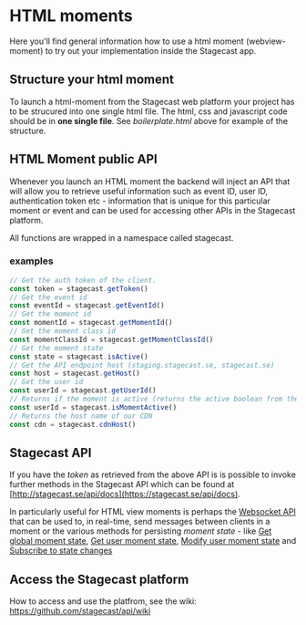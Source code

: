 # HTML moments
Here you'll find general information how to use a html moment (webview-moment) to try out your implementation inside the Stagecast app.



## Structure your html moment
To launch a html-moment from the Stagecast web platform your project has to be strucured into one single html file. The html, css and javascript code should be in **one single file**. See *boilerplate.html* above for example of the structure.




## HTML Moment public API
Whenever you launch an HTML moment the backend will inject an API that will allow you to retrieve useful information such as event ID, user ID, authentication token etc - information that is unique for this particular moment or event and can be used for accessing other APIs in the Stagecast platform. 

All functions are wrapped in a namespace called stagecast. 

### examples

```javascript
// Get the auth token of the client.
const token = stagecast.getToken()
// Get the event id
const eventId = stagecast.getEventId()
// Get the moment id
const momentId = stagecast.getMomentId()
// Get the moment class id
const momentClassId = stagecast.getMomentClassId()
// Get the moment state
const state = stagecast.isActive()
// Get the API endpoint host (staging.stagecast.se, stagecast.se)
const host = stagecast.getHost()
// Get the user id
const userId = stagecast.getUserId()
// Returns if the moment is active (returns the active boolean from the moment object (hard coded to true right now))
const userId = stagecast.isMomentActive()
// Returns the host name of our CDN
const cdn = stagecast.cdnHost()
```

## Stagecast API
If you have the _token_ as retrieved from the above API is is possible to invoke further methods in the Stagecast API which can be found at [http://stagecast.se/api/docs](https://stagecast.se/api/docs). 

In particularly useful for HTML view moments is perhaps the [Websocket API](http://stagecast.se/api/docs#section1.6) that can be used to, in real-time, send messages between clients in a moment or the various methods for persisting _moment state_ - like [Get global moment state](http://stagecast.se/api/docs#section2.5), [Get user moment state](http://stagecast.se/api/docs#section2.6), 
[Modify user moment state](http://stagecast.se/api/docs#section2.7) and 
[Subscribe to state changes](http://stagecast.se/api/docs#section2.8) 




## Access the Stagecast platform
How to access and use the platfrom, see the wiki: https://github.com/stagecast/api/wiki



